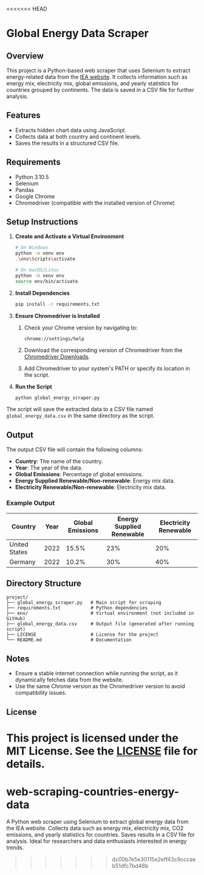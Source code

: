 <<<<<<< HEAD
# Global Energy Data Scraper

## Overview

This project is a Python-based web scraper that uses Selenium to extract energy-related data from the [IEA website](https://www.iea.org/). It collects information such as energy mix, electricity mix, global emissions, and yearly statistics for countries grouped by continents. The data is saved in a CSV file for further analysis.

## Features

- Extracts hidden chart data using JavaScript.
- Collects data at both country and continent levels.
- Saves the results in a structured CSV file.

## Requirements

- Python 3.10.5
- Selenium
- Pandas
- Google Chrome
- Chromedriver (compatible with the installed version of Chrome)

## Setup Instructions

1. **Create and Activate a Virtual Environment**

   ```bash
   # On Windows
   python -m venv env
   .\env\Scripts\activate

   # On macOS/Linux
   python -m venv env
   source env/bin/activate
   ```

2. **Install Dependencies**

   ```bash
   pip install -r requirements.txt
   ```

3. **Ensure Chromedriver is Installed**

   1. Check your Chrome version by navigating to:

      ```plaintext
      chrome://settings/help
      ```

   2. Download the corresponding version of Chromedriver from the [Chromedriver Downloads](https://chromedriver.chromium.org/downloads).
   3. Add Chromedriver to your system's PATH or specify its location in the script.

4. **Run the Script**

   ```bash
   python global_energy_scraper.py
   ```

The script will save the extracted data to a CSV file named `global_energy_data.csv` in the same directory as the script.

## Output

The output CSV file will contain the following columns:

- **Country**: The name of the country.
- **Year**: The year of the data.
- **Global Emissions**: Percentage of global emissions.
- **Energy Supplied Renewable/Non-renewable**: Energy mix data.
- **Electricity Renewable/Non-renewable**: Electricity mix data.

### Example Output

| Country         | Year | Global Emissions | Energy Supplied Renewable | Electricity Renewable |
|-----------------|------|------------------|---------------------------|------------------------|
| United States   | 2022 | 15.5%            | 23%                       | 20%                   |
| Germany         | 2022 | 10.2%            | 30%                       | 40%                   |

## Directory Structure

```plaintext
project/
├── global_energy_scraper.py   # Main script for scraping
├── requirements.txt           # Python dependencies
├── env/                       # Virtual environment (not included in GitHub)
├── global_energy_data.csv     # Output file (generated after running script)
├── LICENSE                    # License for the project
└── README.md                  # Documentation
```

## Notes

- Ensure a stable internet connection while running the script, as it dynamically fetches data from the website.
- Use the same Chrome version as the Chromedriver version to avoid compatibility issues.

## License

This project is licensed under the MIT License. See the [LICENSE](LICENSE) file for details.
=======
# web-scraping-countries-energy-data
 A Python web scraper using Selenium to extract global energy data from the IEA website. Collects data such as energy mix, electricity mix, CO2 emissions, and yearly statistics for countries. Saves results in a CSV file for analysis. Ideal for researchers and data enthusiasts interested in energy trends.
>>>>>>> dc00b7e5e30115e2eff43c9cccaeb51dfc7bd48b
